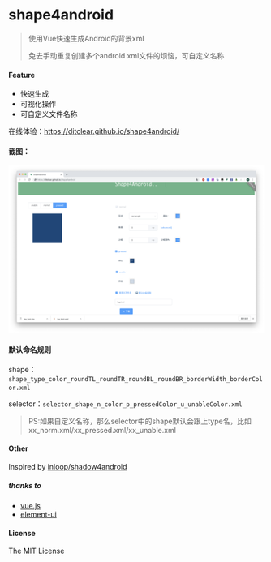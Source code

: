 # shape4android
> 使用Vue快速生成Android的背景xml
>
> 免去手动重复创建多个android xml文件的烦恼，可自定义名称

#### Feature

- 快速生成
- 可视化操作
- 可自定义文件名称



在线体验：https://ditclear.github.io/shape4android/

#### 截图：

![screen](./art/shape4android.png)

#### 默认命名规则

shape： `shape_type_color_roundTL_roundTR_roundBL_roundBR_borderWidth_borderColor.xml`  

selector：`selector_shape_n_color_p_pressedColor_u_unableColor.xml`

> PS:如果自定义名称，那么selector中的shape默认会跟上type名，比如xx_norm.xml/xx_pressed.xml/xx_unable.xml

#### Other

Inspired by [inloop/shadow4android](http://inloop.github.io/shadow4android/)

##### thanks to

- [vue.js](https://cn.vuejs.org)
- [element-ui](http://element-cn.eleme.io/#/zh-CN/component/installation)

#### License

The MIT License